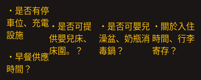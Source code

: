 <html lang="zh-Hant">
<head>
  <meta charset="UTF-8">
  <meta name="viewport" content="width=device-width, initial-scale=1.0">
  <title>QA 自動回覆</title>
  <style>
    html, body {
      margin: 0;
      padding: 0;
      width: 100%;
      height: 100%;
      background-color: #1a1616; /* 黑色背景 */
      display: flex;
      justify-content: center;
      align-items: center;
    }

    .qa-container {
      background-color: #333;
      border: 6px solid #a67c52; /* 棕色邊框 */
      border-radius: 18px;
      padding: 30px 20px;
      width: 100%;
      max-width: 1200px;
      box-sizing: border-box;
    }

    .qa-item {
      margin-bottom: 25px;
    }

    .question {
      cursor: pointer;
      font-size: 1.4rem;
      color: #FFC107;
      margin-bottom: 8px;
    }

    .answer {
      display: none;
      font-size: 1.2rem;
      color: #ffffff;
      padding-left: 15px;
    }

    .question:hover {
      text-decoration: underline;
    }

    @media (max-width: 480px) {
      .qa-container {
        padding: 20px 15px;
      }
      .question {
        font-size: 1.2rem;
      }
      .answer {
        font-size: 1rem;
      }
    }
  </style>
</head>
<body>

  <div class="qa-container">
    <div class="qa-item">
      <div class="question" onclick="toggleAnswer(0)">・是否有停車位、充電設施</div>
      <div class="answer">飯店提供住客免費汽車平面停車場於地下一樓（限高2.2米），您可於入住當日直接進入地下一樓停放再搭乘電梯至一樓櫃檯登記入住，因車位有限，無法預做保留。
若館內停車場停滿，您可自行停放至近飯店步行5分鐘的二個公有停車場，東大路橋下(入口在中央路)或府後停車場，飯店將會支付您的停車費(請於退房１１：００前於櫃檯索取停車時數抵用後再行取車)。謝謝您。
<br>★新春其週末尖峰時段，停車需求量大，如遇等待狀況，造成您的不便，敬請見諒。
<br>★本館停車場無附設充電設施。
</div>
    </div>
    <div class="qa-item">
      <div class="question" onclick="toggleAnswer(1)"> ・早餐供應時間？</div>
      <div class="answer">6:30 ~ 10:00</div>
    </div>
  </div>

</div>
    </div>
    <div class="qa-item">
      <div class="question" onclick="toggleAnswer(1)"> ・是否可提供嬰兒床、床圍。？</div>
      <div class="answer">飯店備有嬰兒床、床圍免費租用，如需預訂使用請注意以下事項：
<br>￭	因安全考慮，嬰兒床僅限1歲以下幼兒使用。一歲以上幼童建議在爸媽監護下使用床圍，且須入住前安裝。
<br>￭ 數量不多，請於訂房同時提前告知此需求。謝謝您！
<br>￭ 由於房型空間限制，精緻客房（標準雙人房），無法提供嬰兒床服務。
</div>
    </div>
  </div>
</div>
    </div>
    <div class="qa-item">
      <div class="question" onclick="toggleAnswer(1)"> ・是否可嬰兒澡盆、奶瓶消毒鍋？</div>
      <div class="answer">本飯店備有嬰兒澡盆、奶瓶消毒鍋免費租用。但因數量不多，如有需要請事先預訂保留。謝謝您！</div>
    </div>
  </div>  
  </div>
    </div>
    <div class="qa-item">
      <div class="question" onclick="toggleAnswer(1)"> ・關於入住時間、行李寄存？</div>
      <div class="answer">飯店入住時間為下午15：00後，退房為11：00前。
<br>如您提前抵達可於交誼廳等待至入住時間，另外入住前後都可以寄放行李於櫃檯。謝謝您！
</div>
    </div>
  </div>
  <script>
    function toggleAnswer(index) {
      const answers = document.querySelectorAll('.answer');
      const answer = answers[index];
      answer.style.display = (answer.style.display === 'block') ? 'none' : 'block';
    }
  </script>

</body>
</html>

